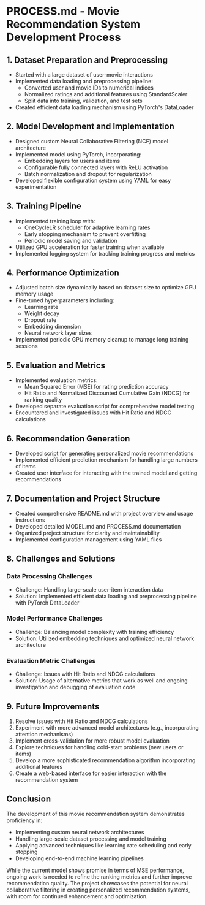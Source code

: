# PROCESS.md - Movie Recommendation System Development Process

## 1. Dataset Preparation and Preprocessing

- Started with a large dataset of user-movie interactions
- Implemented data loading and preprocessing pipeline:
  - Converted user and movie IDs to numerical indices
  - Normalized ratings and additional features using StandardScaler
  - Split data into training, validation, and test sets
- Created efficient data loading mechanism using PyTorch's DataLoader

## 2. Model Development and Implementation

- Designed custom Neural Collaborative Filtering (NCF) model architecture
- Implemented model using PyTorch, incorporating:
  - Embedding layers for users and items
  - Configurable fully connected layers with ReLU activation
  - Batch normalization and dropout for regularization
- Developed flexible configuration system using YAML for easy experimentation

## 3. Training Pipeline

- Implemented training loop with:
  - OneCycleLR scheduler for adaptive learning rates
  - Early stopping mechanism to prevent overfitting
  - Periodic model saving and validation
- Utilized GPU acceleration for faster training when available
- Implemented logging system for tracking training progress and metrics

## 4. Performance Optimization

- Adjusted batch size dynamically based on dataset size to optimize GPU memory usage
- Fine-tuned hyperparameters including:
  - Learning rate
  - Weight decay
  - Dropout rate
  - Embedding dimension
  - Neural network layer sizes
- Implemented periodic GPU memory cleanup to manage long training sessions

## 5. Evaluation and Metrics

- Implemented evaluation metrics:
  - Mean Squared Error (MSE) for rating prediction accuracy
  - Hit Ratio and Normalized Discounted Cumulative Gain (NDCG) for ranking quality
- Developed separate evaluation script for comprehensive model testing
- Encountered and investigated issues with Hit Ratio and NDCG calculations

## 6. Recommendation Generation

- Developed script for generating personalized movie recommendations
- Implemented efficient prediction mechanism for handling large numbers of items
- Created user interface for interacting with the trained model and getting recommendations

## 7. Documentation and Project Structure

- Created comprehensive README.md with project overview and usage instructions
- Developed detailed MODEL.md and PROCESS.md documentation
- Organized project structure for clarity and maintainability
- Implemented configuration management using YAML files

## 8. Challenges and Solutions

### Data Processing Challenges
- Challenge: Handling large-scale user-item interaction data
- Solution: Implemented efficient data loading and preprocessing pipeline with PyTorch DataLoader

### Model Performance Challenges
- Challenge: Balancing model complexity with training efficiency
- Solution: Utilized embedding techniques and optimized neural network architecture

### Evaluation Metric Challenges
- Challenge: Issues with Hit Ratio and NDCG calculations
- Solution: Usage of alternative metrics that work as well and ongoing investigation and debugging of evaluation code

## 9. Future Improvements

1. Resolve issues with Hit Ratio and NDCG calculations
2. Experiment with more advanced model architectures (e.g., incorporating attention mechanisms)
3. Implement cross-validation for more robust model evaluation
4. Explore techniques for handling cold-start problems (new users or items)
5. Develop a more sophisticated recommendation algorithm incorporating additional features
6. Create a web-based interface for easier interaction with the recommendation system

## Conclusion

The development of this movie recommendation system demonstrates proficiency in:
- Implementing custom neural network architectures
- Handling large-scale dataset processing and model training
- Applying advanced techniques like learning rate scheduling and early stopping
- Developing end-to-end machine learning pipelines

While the current model shows promise in terms of MSE performance, ongoing work is needed to refine the ranking metrics and further improve recommendation quality. The project showcases the potential for neural collaborative filtering in creating personalized recommendation systems, with room for continued enhancement and optimization.

